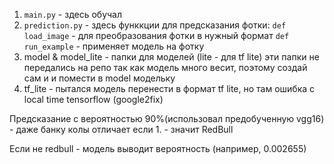 1. `main.py` - здесь обучал
2. `prediction.py` - здесь функкции для предсказания фотки:
   `def load_image` - для преобразования фотки в нужный формат
   `def run_example` - применяет модель на фотку 
3. model & model_lite - папки для моделей (lite - для tf lite)
эти папки не передались на репо так как модель много весит, поэтому создай сам и и помести в model модельку
4. tf_lite - пытался модель перенести в формат tf lite, но там ошибка с local time tensorflow
(google2fix)

Предсказание с вероятностью 90%(использовал предобученную vgg16) - даже банку колы отличает 
если 1. - значит RedBull

Если не redbull - модель выводит вероятность (например, 0.002655)